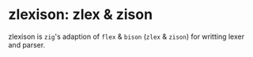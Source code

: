 # zlexison: zlex & zison

zlexison is `zig`'s adaption of `flex` & `bison` (`zlex` & `zison`) for writting lexer and parser.
